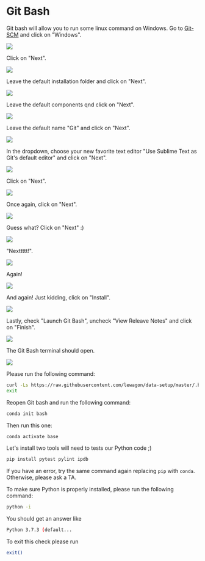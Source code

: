 # Git Bash

Git bash will allow you to run some linux command on Windows.
Go to [Git-SCM](https://git-scm.com/download/wim) and click on "Windows".

![](images/gitbash_1.png)

Click on "Next".

![](images/gitbash_2.png)

Leave the default installation folder and click on "Next".

![](images/gitbash_3.png)

Leave the default components qnd click on "Next".

![](images/gitbash_4.png)

Leave the default name "Git" and click on "Next".

![](images/gitbash_5.png)

In the dropdown, choose your new favorite text editor "Use Sublime Text as Git's default editor" and click on "Next".

![](images/gitbash_6.png)

Click on "Next".

![](images/gitbash_7.png)

Once again, click on "Next".

![](images/gitbash_8.png)

Guess what? Click on "Next" :)

![](images/gitbash_9.png)

"Nexttttt!".

![](images/gitbash_10.png)


Again!

![](images/gitbash_11.png)

And again! Just kidding, click on "Install".

![](images/gitbash_12.png)

Lastly, check "Launch Git Bash", uncheck "View Releave Notes" and click on "Finish".

![](images/gitbash_13.png)

The Git Bash terminal should open.

![](images/gitbash_14.png)

Please run the following command:

```bash
curl -Ls https://raw.githubusercontent.com/lewagon/data-setup/master/.bash_profile > .bash_profile
exit
```

Reopen Git bash and run the following command:

```bash
conda init bash
```

Then run this one:

```bash
conda activate base
```

Let's install two tools will need to tests our Python code ;)

```bash
pip install pytest pylint ipdb
```

If you have an error, try the same command again replacing `pip` with `conda`. Otherwise, please ask a TA.

To make sure Python is properly installed, please run the following command:

```bash
python -i
```

You should get an answer like
```bash
Python 3.7.3 (default...
```

To exit this check please run
```bash
exit()
```
